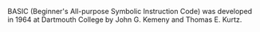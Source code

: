 BASIC (Beginner's All-purpose Symbolic Instruction Code) was developed in 1964 at Dartmouth College by John G. Kemeny and Thomas E. Kurtz.
